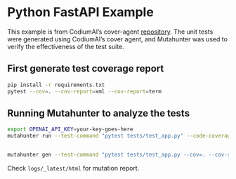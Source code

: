 # Python FastAPI Example

This example is from CodiumAI’s cover-agent [repository](https://github.com/Codium-ai/cover-agent/tree/main/templated_tests/python_fastapi). The unit tests were generated using CodiumAI’s cover agent, and Mutahunter was used to verify the effectiveness of the test suite.

## First generate test coverage report

```bash
pip install -r requirements.txt
pytest --cov=. --cov-report=xml --cov-report=term
```

## Running Mutahunter to analyze the tests

```bash
export OPENAI_API_KEY=your-key-goes-here
mutahunter run --test-command "pytest tests/test_app.py" --code-coverage-report-path "coverage.xml" --only-mutate-file-paths "app.py" --model "gpt-4o-mini"


mutahunter gen --test-command "pytest tests/test_app.py --cov=. --cov-report=xml --cov-report=term" --code-coverage-report-path "coverage.xml" --coverage-type cobertura --test-file-path "tests/test_app.py" --source-file-path "app.py" --model "gpt-4o" --target-line-coverage 0.9 --max-attempts 3

```

Check `logs/_latest/html` for mutation report.
